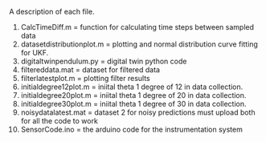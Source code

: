 A description of each file.
1. CalcTimeDiff.m = function for calculating time steps between sampled data
2. datasetdistributionplot.m = plotting and normal distribution curve fitting for UKF.
3. digitaltwinpendulum.py = digital twin python code
4. filtereddata.mat = dataset for filtered data
5. filterlatestplot.m = plotting filter results
6. initialdegree12plot.m = iniital theta 1 degree of 12 in data collection.
7. initialdegree20plot.m = iniital theta 1 degree of 20 in data collection.
8. initialdegree30plot.m = iniital theta 1 degree of 30 in data collection.
9. noisydatalatest.mat = dataset 2 for noisy predictions must upload both for all the code to work
10. SensorCode.ino = the arduino code for the instrumentation system
